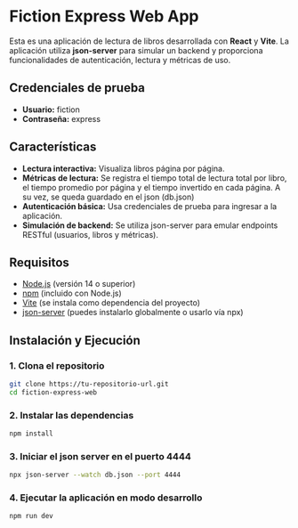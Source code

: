 # Fiction Express Web App

Esta es una aplicación de lectura de libros desarrollada con **React** y **Vite**. La aplicación utiliza **json-server** para simular un backend y proporciona funcionalidades de autenticación, lectura y métricas de uso.

## Credenciales de prueba

- **Usuario:** fiction
- **Contraseña:** express

## Características

- **Lectura interactiva:** Visualiza libros página por página.
- **Métricas de lectura:** Se registra el tiempo total de lectura total por libro, el tiempo promedio por página y el tiempo invertido en cada página. A su vez, se queda guardado en el json (db.json)
- **Autenticación básica:** Usa credenciales de prueba para ingresar a la aplicación.
- **Simulación de backend:** Se utiliza json-server para emular endpoints RESTful (usuarios, libros y métricas).

## Requisitos

- [Node.js](https://nodejs.org/) (versión 14 o superior)
- [npm](https://www.npmjs.com/) (incluido con Node.js)
- [Vite](https://vitejs.dev/) (se instala como dependencia del proyecto)
- [json-server](https://github.com/typicode/json-server) (puedes instalarlo globalmente o usarlo vía npx)

## Instalación y Ejecución

### 1. Clona el repositorio

```bash
git clone https://tu-repositorio-url.git
cd fiction-express-web
```

### 2. Instalar las dependencias

```bash
npm install
```

### 3. Iniciar el json server en el puerto 4444

```bash
npx json-server --watch db.json --port 4444
```

### 4. Ejecutar la aplicación en modo desarrollo

```bash
npm run dev
```
